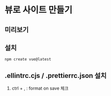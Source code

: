 # 뷰로 사이트 만들기

## 미리보기

## 설치 
`npm create vue@latest`

## .ellintrc.cjs / .prettierrc.json 설치
1. ctrl + , : format on save 체크           